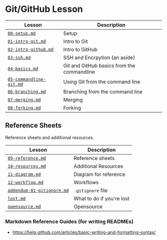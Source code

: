 # Git/GitHub Lesson

Lesson | Description
-------|-------------------
[`00-setup.md`](./00-setup.md) | Setup
[`01-intro-git.md`](./01-intro-git.md) | Intro to Git
[`02-intro-github.md`](./02-intro-github.md) | Intro to GitHub
[`03-ssh.md`](./03-ssh.md) | SSH and Encrpytion (an aside)
[`04-basics.md`](./04-basics.md) | Git and GitHub basics from the commandline
[`05-commandline-git.md`](./05-commandline-git.md) | Using Git from the command line
[`06-branching.md`](./06-branching.md) | Branching from the command line
[`07-merging.md`](./07-merging.md) | Merging
[`08-forking.md`](./08-forking.md) | Forking

## Reference Sheets

Reference sheets and additional resources.

Lesson | Description
-------|-------------------
[`09-reference.md`](./09-reference.md) | Reference sheets
[`10-resources.md`](./10-resources.md) | Additional Resources
[`11-diagram.md`](./11-diagram.md) | Diagram for reference
[`12-workflow.md`](./12-workflow.md) | Workflows
[`addendum-01-gitignore.md`](./addendum-01-gitignore.md) | `.gitignore` file
[`lost.md`](./lost.md) | What to do if you're lost
[`opensource.md`](./opensource.md) | Opensource 


### Markdown Reference Guides (for writing READMEs)

* https://help.github.com/articles/basic-writing-and-formatting-syntax/
